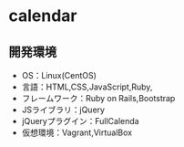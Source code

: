 # calendar

## 開発環境
- OS：Linux(CentOS)
- 言語：HTML,CSS,JavaScript,Ruby,
- フレームワーク：Ruby on Rails,Bootstrap
- JSライブラリ：jQuery
- jQueryプラグイン：FullCalenda
- 仮想環境：Vagrant,VirtualBox

